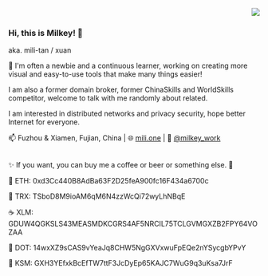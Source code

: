 <a href='#'><img align="right" src="https://github-readme-stats.vercel.app/api?username=mili-tan&show_icons=true" /></a>
<br/>
<!----- a href='#'><img align="right" src="https://en.cryptobadges.io/badge/big/0xd3Cc440B8AdBa63F2D25feA900fc16F434a6700c?showBalance=true" /></a ----->

### Hi, this is Milkey! 👋
aka. mili-tan / xuan

🔰 I'm often a newbie and a continuous learner, working on creating more visual and easy-to-use tools that make many things easier! 

I am also a former domain broker, former ChinaSkills and WorldSkills competitor, welcome to talk with me randomly about related.

I am interested in distributed networks and privacy security, hope better Internet for everyone.

📫 Fuzhou & Xiamen, Fujian, China | 🌐 [mili.one](https://mili.one/) | 💬 [@milkey_work](https://t.me/milkey_work)

<a href='#'><img src='https://mili.one/static/rainbow.svg' height="3px" width="100%"/></a>

✨ If you want, you can buy me a coffee or beer or something else. 🍻

🍺 ETH: 0xd3Cc440B8AdBa63F2D25feA900fc16F434a6700c

🍰 TRX: TSboD8M9ioAM6qM6N4zzWcQi72wyLhNBqE

☕ XLM: GDUW4QGKSLS43MEASMDKCGRS4AF5NRCIL75TCLGVMGXZB2FPY64VOZAA

🍪 DOT: 14wxXZ9sCAS9vYeaJq8CHW5NgGXVxwuFpEQe2nYSycgbYPvY

🍭 KSM: GXH3YEfxkBcEfTW7ttF3JcDyEp65KAJC7WuG9q3uKsa7JrF

<!--
**mili-tan/mili-tan** is a ✨ _special_ ✨ repository because its `README.md` (this file) appears on your GitHub profile.

Here are some ideas to get you started:

- 🔭 I’m currently working on ...
- 🌱 I’m currently learning ...
- 👯 I’m looking to collaborate on ...
- 🤔 I’m looking for help with ...
- 💬 Ask me about ...
- 📫 How to reach me: ...
- 😄 Pronouns: ...
- ⚡ Fun fact: ...
-->

